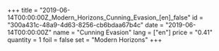 +++
title = "2019-06-14T00:00:00Z_Modern_Horizons_Cunning_Evasion_[en]_false"
id = "300a431c-48a9-4d63-8256-cb6bdaa67b4c"
date = "2019-06-14T00:00:00Z"
name = "Cunning Evasion"
lang = ["en"]
price = "0.41"
quantity = 1
foil = false
set = "Modern Horizons"
+++
